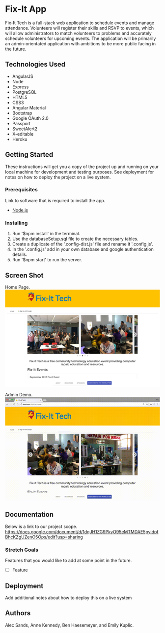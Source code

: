 # Fix-It App

Fix-It Tech is a full-stack web application to schedule events and manage attendance. Volunteers will register their skills and RSVP to events, which will allow administrators to match volunteers to problems and accurately schedule volunteers for upcoming events. The application will be primarily an admin-orientated application with ambitions to be more public facing in the future.

## Technologies Used

- AngularJS
- Node
- Express
- PostgreSQL
- HTML5
- CSS3
- Angular Material
- Bootstrap
- Google OAuth 2.0
- Passport
- SweetAlert2
- X-editable
- Heroku


## Getting Started

These instructions will get you a copy of the project up and running on your local machine for development and testing purposes. See deployment for notes on how to deploy the project on a live system.



### Prerequisites

Link to software that is required to install the app.

- [Node.js](https://nodejs.org/en/)


### Installing

1. Run '$npm install' in the terminal.
2. Use the databaseSetup.sql file to create the necessary tables.
3. Create a duplicate of the '.config-dist.js' file and rename it '.config.js'.
4. In the '.config.js' add in your own database and google authentication details.
5. Run '$npm start' to run the server.

## Screen Shot

Home Page.
![Image of topic selection page](screenshots/home.jpeg)

Admin Demo.
![Image of topic selection page](screenshots/out.gif)

## Documentation
Below is a link to our project scope.
https://docs.google.com/document/d/1dqJH1ZG9PkyO95eMTMDAE5pyidpfBhcKZgUZenO5Ops/edit?usp=sharing

### Stretch Goals

Features that you would like to add at some point in the future.

- [ ] Feature

## Deployment

Add additional notes about how to deploy this on a live system

## Authors

Alec Sands, Anne Kennedy, Ben Haesemeyer, and Emily Kuplic.
